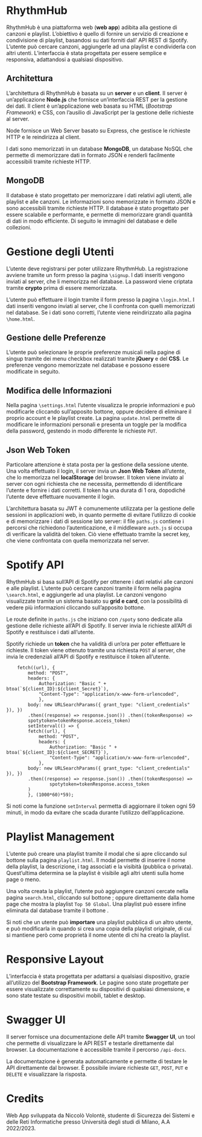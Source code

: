 # RhythmHub

RhythmHub è una piattaforma web (**web app**) adibita alla gestione di
canzoni e playlist. L’obiettivo è quello di fornire un servizio di
creazione e condivisione di playlist, basandosi su dati forniti dall’
API REST di Spotify. L’utente può cercare canzoni, aggiungerle ad una
playlist e condividerla con altri utenti. L’interfaccia è stata
progettata per essere semplice e responsiva, adattandosi a qualsiasi
dispositivo.

## Architettura

L’architettura di RhythmHub è basata su un **server** e un **client**.
Il server è un’applicazione **Node.js** che fornisce un’interfaccia REST
per la gestione dei dati. Il client è un’applicazione web basata su HTML
(*Bootstrap Framework*) e CSS, con l’ausilio di JavaScript per la
gestione delle richieste al server.

Node fornisce un Web Server basato su Express, che gestisce le richieste
HTTP e le reindirizza al client.

I dati sono memorizzati in un database **MongoDB**, un database NoSQL
che permette di memorizzare dati in formato JSON e renderli facilmente
accessibili tramite richieste HTTP.

## MongoDB

Il database è stato progettato per memorizzare i dati relativi agli
utenti, alle playlist e alle canzoni. Le informazioni sono memorizzate
in formato JSON e sono accessibili tramite richieste HTTP. Il database è
stato progettato per essere scalabile e performante, e permette di
memorizzare grandi quantità di dati in modo efficiente. Di seguito le
immagini del database e delle collezioni.

<div class="center">

</div>

# Gestione degli Utenti

L’utente deve registrarsi per poter utilizzare RhythmHub. La
registrazione avviene tramite un form presso la pagina `\signup`. I dati
inseriti vengono inviati al server, che li memorizza nel database. La
password viene criptata tramite **crypto** prima di essere memorizzata.

L’utente può effettuare il login tramite il form presso la pagina
`\login.html`. I dati inseriti vengono inviati al server, che li
confronta con quelli memorizzati nel database. Se i dati sono corretti,
l’utente viene reindirizzato alla pagina `\home.html`.


## Gestione delle Preferenze

L’utente può selezionare le proprie preferenze musicali nella pagine di
singup tramite dei menu checkbox realizzati tramite **jQuery** e del
**CSS**. Le preferenze vengono memorizzate nel database e possono essere
modificate in seguito.

## Modifica delle Informazioni

Nella pagina `\settings.html` l’utente visualizza le proprie
informazioni e può modificarle cliccando sull’apposito bottone, oppure
decidere di eliminare il proprio account e le playlist create. La pagina
`update.html` permette di modificare le informazioni personali e
presenta un toggle per la modifica della password, gestendo in modo
differente le richieste `PUT`.

## Json Web Token

Particolare attenzione è stata posta per la gestione della sessione
utente. Una volta effettuato il login, il server invia un **Json Web
Token** all’utente, che lo memorizza nel **localStorage** del browser.
Il token viene inviato al server con ogni richiesta che ne necessita,
permettendo di identificare l’utente e fornire i dati corretti. Il token
ha una durata di 1 ora, dopodiché l’utente deve effettuare nuovamente il
login.

L’architettura basata su JWT è comunemente utilizzata per la gestione
delle sessioni in applicazioni web, in quanto permette di evitare
l’utilizzo di cookie e di memorizzare i dati di sessione lato server: il
file `paths.js` contiene i percorsi che richiedono l’autenticazione, e
il middleware `auth.js` si occupa di verificare la validità del token.
Ciò viene effettuato tramite la secret key, che viene confrontata con
quella memorizzata nel server.


# Spotify API

RhythmHub si basa sull’API di Spotify per ottenere i dati relativi alle
canzoni e alle playlist. L’utente può cercare canzoni tramite il form
nella pagina `\search.html`, e aggiungerle ad una playlist. Le canzoni
vengono visualizzate tramite un sistema basato su **grid e card**, con
la possibilità di vedere più informazioni cliccando sull’apposito
bottone.

Le route definite in `paths.js` che iniziano con `/spoty` sono dedicate
alla gestione delle richieste all’API di Spotify. Il server invia le
richieste all’API di Spotify e restituisce i dati all’utente.

Spotify richiede un **token** che ha validità di un’ora per poter
effettuare le richieste. Il token viene ottenuto tramite una richiesta
`POST` al server, che invia le credenziali all’API di Spotify e
restituisce il token all’utente.

        fetch((url), {
            method: "POST",
            headers: {
                Authorization: "Basic " + btoa(`${client_ID}:${client_Secret}`),
                "Content-Type": "application/x-www-form-urlencoded",
                },
            body: new URLSearchParams({ grant_type: "client_credentials" }), })
            .then((response) => response.json()) .then((tokenResponse) =>
            spotytoken=tokenResponse.access_token) 
            setInterval(() => {
            fetch((url), {
                method: "POST",
                headers: {
                    Authorization: "Basic " + btoa(`${client_ID}:${client_SECRET}`),
                    "Content-Type": "application/x-www-form-urlencoded",
                },
            body: new URLSearchParams({ grant_type: "client_credentials" }), })
            .then((response) => response.json()) .then((tokenResponse) =>
                    spotytoken=tokenResponse.access_token       
            )
            }, (1000*60)*59);

Si noti come la funzione `setInterval` permetta di aggiornare il token
ogni 59 minuti, in modo da evitare che scada durante l’utilizzo
dell’applicazione.

# Playlist Management

L’utente può creare una playlist tramite il modal che si apre cliccando
sul bottone sulla pagina `playlist.html`. Il modal permette di inserire
il nome della playlist, la descrizione, i tag associati e la visibità
(pubblica o privata). Quest’ultima determina se la playlist è visibile
agli altri utenti sulla home page o meno.

Una volta creata la playlist, l’utente può aggiungere canzoni cercate
nella pagina `search.html`, cliccando sul bottone ; oppure direttamente
dalla home page che mostra la playlist `Top 50 Global`. Una playlist può
essere infine eliminata dal database tramite il bottone .

Si noti che un utente può **importare** una playlist pubblica di un
altro utente, e può modificarla in quando si crea una copia della
playlist originale, di cui si mantiene però come proprietà il nome
utente di chi ha creato la playlist.

# Responsive Layout

L’interfaccia è stata progettata per adattarsi a qualsiasi dispositivo,
grazie all’utilizzo del **Bootstrap Framework**. Le pagine sono state
progettate per essere visualizzate correttamente su dispositivi di
qualsiasi dimensione, e sono state testate su dispositivi mobili, tablet
e desktop.

# Swagger UI

Il server fornisce una documentazione delle API tramite **Swagger UI**,
un tool che permette di visualizzare le API REST e testarle direttamente
dal browser. La documentazione è accessibile tramite il percorso
`/api-docs`.

La documentazione è generata automaticamente e permette di testare le
API direttamente dal browser. È possibile inviare richieste `GET`,
`POST`, `PUT` e `DELETE` e visualizzare la risposta.

#  Credits

Web App sviluppata da Niccolò Volontè, studente di Sicurezza dei Sistemi e delle Reti Informatiche presso Università degli studi di Milano, A.A 2022/2023.
